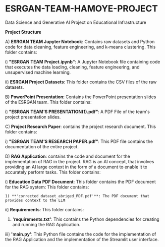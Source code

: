 # ESRGAN-TEAM-HAMOYE-PROJECT
Data Science and Generative AI Project on Educational Infrastructure

**Project Structure**

A) **ESRGAN TEAM Jupyter Notebook**: Contains raw datasets and Python code for data cleaning, feature engineering, and k-means clustering.
  This folder contains:
  
  i) **"ESRGAN TEAM Project.ipynb"**: A Jupyter Notebook file containing code that executes the data loading, cleaning, feature engineering, and unsupervised machine learning.
  
 ii) **ESRGAN Project Datasets**: This folder contains the CSV files of the raw datasets.


B) **PowerPoint Presentation**: Contains the PowerPoint presentation slides of the ESRGAN team.
  This folder contains:
  
  i) **"ESRGAN TEAM'S PRESENTATION(1).pdf"**: A PDF File of the team's project presentation slides.


C) **Project Research Paper**: contains the project research document.
  This folder contains:
  
  i) **"ESRGAN TEAM'S RESEARCH PAPER.pdf"**: This PDF file contains the documentation of the entire project.


D) **RAG Application**: contains the code and document for the implementation of RAG in the project. RAG is an AI concept, that involves providing an AI large context in the form of a document to enable it to accurately perform tasks.
  This folder contains:
  
  i) **Education Data PDF Document**: This folder contains the PDF document for the RAG system:
    This folder contains:
    
    1) **'corrected_dataset_abriged_PDF.pdf'**: The PDF document that provides context to the LLM
    
 ii) **Requirements**: 
   This folder contains:
   
   1) **'requirements.txt'**: This contains the Python dependencies for creating and running the RAG Application.

iii) **'main.py'**: This Python file contains the code for the implementation of the RAG Application and the implementation of the Streamlit user interface.
